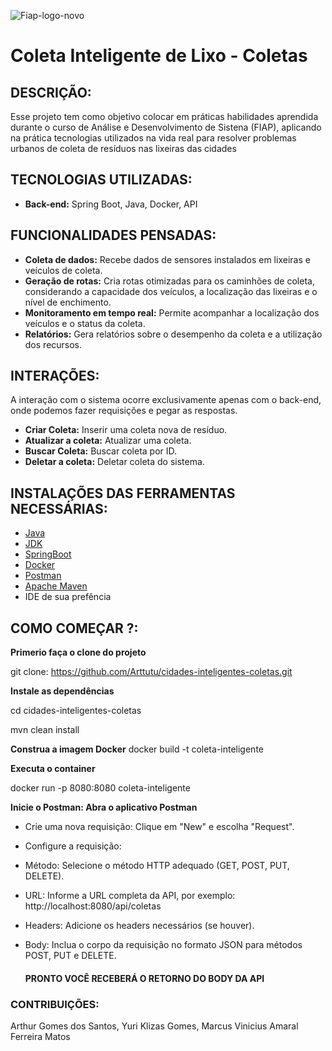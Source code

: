 ![Fiap-logo-novo](https://github.com/user-attachments/assets/5cb57ae5-d452-413d-8f68-10bd93c12a50)
# Coleta Inteligente de Lixo - Coletas

## **DESCRIÇÃO:**

Esse projeto tem como objetivo colocar em práticas habilidades aprendida durante o curso de Análise e Desenvolvimento de Sistena (FIAP), aplicando na prática  tecnologias utilizados na vida real para resolver problemas urbanos de coleta de resíduos nas lixeiras das cidades

## **TECNOLOGIAS UTILIZADAS:**

* **Back-end:** Spring Boot, Java, Docker, API

## **FUNCIONALIDADES PENSADAS:**

* **Coleta de dados:** Recebe dados de sensores instalados em lixeiras e veículos de coleta.
* **Geração de rotas:** Cria rotas otimizadas para os caminhões de coleta, considerando a capacidade dos veículos, a localização das lixeiras e o nível de enchimento.
* **Monitoramento em tempo real:** Permite acompanhar a localização dos veículos e o status da coleta.
* **Relatórios:** Gera relatórios sobre o desempenho da coleta e a utilização dos recursos.

## **INTERAÇÕES:**

A interação com o sistema ocorre exclusivamente apenas com o back-end, onde podemos fazer requisições e pegar as respostas.

* **Criar Coleta:** Inserir uma coleta nova de  resíduo.
* **Atualizar a coleta:** Atualizar uma coleta.
* **Buscar Coleta:** Buscar coleta por ID.
* **Deletar a coleta:** Deletar coleta do sistema.

## **INSTALAÇÕES DAS FERRAMENTAS NECESSÁRIAS:**

- [Java](https://www.java.com/pt-BR/download/manual.jsp)
- [JDK](https://www.oracle.com/br/java/technologies/downloads/)
- [SpringBoot](https://spring.io/why-spring)
- [Docker](https://www.docker.com/)
- [Postman](https://www.postman.com/)
- [Apache Maven](https://maven.apache.org/install.html)
- IDE de sua prefência

## **COMO COMEÇAR ?:**

**Primerio faça o clone do projeto**

git clone: https://github.com/Arttutu/cidades-inteligentes-coletas.git

**Instale as dependências**

  cd cidades-inteligentes-coletas
  
  mvn clean install

**Construa a imagem Docker**
docker build -t coleta-inteligente

**Executa o container**

docker run -p 8080:8080 coleta-inteligente

**Inicie o Postman: Abra o aplicativo Postman**

- Crie uma nova requisição: Clique em "New" e escolha "Request".
- Configure a requisição:
- Método: Selecione o método HTTP adequado (GET, POST, PUT, DELETE).
- URL: Informe a URL completa da API, por exemplo: http://localhost:8080/api/coletas
- Headers: Adicione os headers necessários (se houver).
- Body: Inclua o corpo da requisição no formato JSON para métodos POST, PUT e DELETE.

  #### PRONTO VOCÊ RECEBERÁ O RETORNO DO BODY DA API


### **CONTRIBUIÇÕES:**

Arthur Gomes dos Santos,
Yuri Klizas Gomes,
Marcus Vinicius Amaral Ferreira Matos
